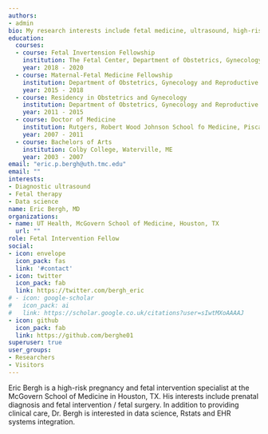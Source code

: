 ```yaml
---
authors:
- admin
bio: My research interests include fetal medicine, ultrasound, high-risk pregnancy
education:
  courses:
  - course: Fetal Invertension Fellowship
    institution: The Fetal Center, Department of Obstetrics, Gynecology and Reproductive Sciences, University of Texas McGovern Medical School at Houston
    year: 2018 - 2020
  - course: Maternal-Fetal Medicine Fellowship
    institution: Department of Obstetrics, Gynecology and Reproductive Sciences, Icahn School of Medicine at Mount Sinai, New York, NY
    year: 2015 - 2018
  - course: Residency in Obstetrics and Gynecology
    institution: Department of Obstetrics, Gynecology and Reproductive Sciences, Icahn School of Medicine at Mount Sinai, New York, NY
    year: 2011 - 2015
  - course: Doctor of Medicine
    institution: Rutgers, Robert Wood Johnson School fo Medicine, Piscataway, NJ
    year: 2007 - 2011
  - course: Bachelors of Arts
    institution: Colby College, Waterville, ME
    year: 2003 - 2007
email: "eric.p.bergh@uth.tmc.edu"
email: ""
interests:
- Diagnostic ultrasound
- Fetal therapy
- Data science
name: Eric Bergh, MD
organizations:
- name: UT Health, McGovern School of Medicine, Houston, TX
  url: ""
role: Fetal Intervention Fellow
social:
- icon: envelope
  icon_pack: fas
  link: '#contact'
- icon: twitter
  icon_pack: fab
  link: https://twitter.com/bergh_eric
# - icon: google-scholar
#   icon_pack: ai
#   link: https://scholar.google.co.uk/citations?user=sIwtMXoAAAAJ
- icon: github
  icon_pack: fab
  link: https://github.com/berghe01
superuser: true
user_groups:
- Researchers
- Visitors
---
```


Eric Bergh is a high-risk pregnancy and fetal intervention specialist at the McGovern School of Medicine in Houston, TX. His interests include prenatal diagnosis and fetal intervention / fetal surgery. In addition to providing clinical care, Dr. Bergh is interested in data science, Rstats and EHR systems integration. 
